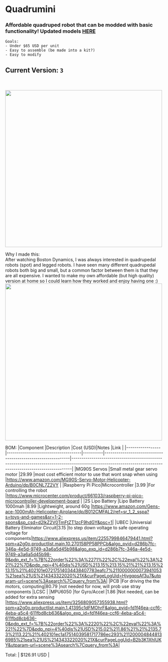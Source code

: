 # Quadrumini
### Affordable quadruped robot that can be modded with basic functionality! Updated models [HERE](https://github.com/Scott170c/Quadrumini/tree/main/inDev/QuadruminiV3)
```
Goals:
- Under $65 USD per unit
- Easy to assemble (be made into a kit?)
- Easy to modify
```
## Current Version: ` 3 `
<br></br>
<img src="https://hc-cdn.hel1.your-objectstorage.com/s/v3/6856774ca16c4dd138cb67b755833bc600993292_image.png" height="500px">

Why I made this: <br>
After watching Boston Dynamics, I was always interested in quadrupedal robots (spot) and legged robots. I have seen many different quadrupedal robots both big and small, but a common factor between them is that they are all expensive. I wanted to make my own affordable (but high quality) version at home so I could learn how they worked and enjoy having one :)
<img src="https://hc-cdn.hel1.your-objectstorage.com/s/v3/e8d69d5ab9a51e5d848373264149c8728fc938db_image.png" height="500px">

BOM:
|Component        |Description                          |Cost (USD)|Notes                                                        |Link                                                                                                                                                        |
|-----------------|-------------------------------------|----------|-------------------------------------------------------------|------------------------------------------------------------------------------------------------------------------------------------------------------------|
|MG90S Servos     |Small metal gear servo motor         |29.99     |most cost efficient motor to use that wont snap when using   |https://www.amazon.com/MG90S-Servo-Motor-Helicopter-Arduino/dp/B0CNL7Z2VY                                                                                   |
|Raspberry Pi Pico|Microcontroller                      |3.99      |For controlling the robot                                    |https://www.microcenter.com/product/661033/raspberry-pi-pico-microcontroller-development-board                                                              |
|2S Lipo Battery  |Lipo Battery 1000mah                 |8.99      |Lightweight, around 60g                                      |https://www.amazon.com/Gens-ace-1000mAh-Helicopter-Airplane/dp/B012CMFAL2/ref=sr_1_2_sspa?s=toys-and-games&sr=1-2-spons&sp_csd=d2lkZ2V0TmFtZT1zcF9hdGY&psc=1|
|UBEC             |Universial Battery Eliminator Circuit|3.15      |to step down voltage to safe operating voltage for components|https://www.aliexpress.us/item/2255799846479441.html?spm=a2g0o.productlist.main.10.270158PP58PPCb&algo_pvid=d286b7fc-346a-4e5d-9749-a3a6a5d45b98&algo_exp_id=d286b7fc-346a-4e5d-9749-a3a6a5d45b98-9&pdp_ext_f=%7B%22order%22%3A%2271%22%2C%22eval%22%3A%221%22%7D&pdp_npi=4%40dis%21USD%213.15%213.15%21%21%213.15%213.15%21%402101e07217514034438407783eafc7%2110000000073941053%21sea%21US%214343322020%21X&curPageLogUid=HjvgqpsAf3u7&utparam-url=scene%3Asearch%7Cquery_from%3A|
|PCB              |For driving the the motors, computing|80.79     |not needed for now, will prob use stray components           |LCSC                                                                                                                                                        |
|MPU6050          |for Gyro/Accel                       |1.86      |Not needed, can be added for extra sensing                   |https://www.aliexpress.us/item/3256809057355938.html?spm=a2g0o.productlist.main.1.41395c1dFMOhrF&algo_pvid=fd1f46ea-ccf6-4eba-a5c4-611fbd8cb636&algo_exp_id=fd1f46ea-ccf6-4eba-a5c4-611fbd8cb636-0&pdp_ext_f=%7B%22order%22%3A%2220%22%2C%22eval%22%3A%221%22%7D&pdp_npi=4%40dis%21USD%215.02%211.86%21%21%2135.73%2113.22%21%402101ec1a17514039581717786ec293%2112000048448136985%21sea%21US%214343322020%21X&curPageLogUid=B2b3K1XhIUKY&utparam-url=scene%3Asearch%7Cquery_from%3A|

Total: | $126.91 USD |

